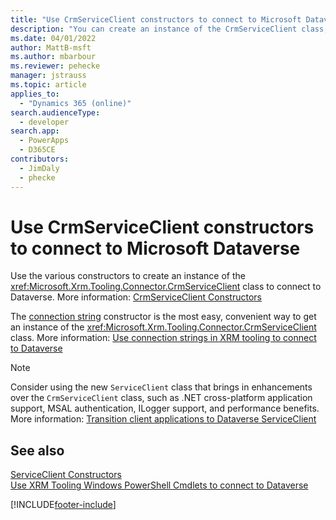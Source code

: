 ```yaml
---
title: "Use CrmServiceClient constructors to connect to Microsoft Dataverse (Dataverse)| Microsoft Docs"
description: "You can create an instance of the CrmServiceClient class, and then use one of the constructors to connect to Microsoft Dataverse"
ms.date: 04/01/2022
author: MattB-msft
ms.author: mbarbour
ms.reviewer: pehecke
manager: jstrauss
ms.topic: article
applies_to: 
  - "Dynamics 365 (online)"
search.audienceType: 
  - developer
search.app: 
  - PowerApps
  - D365CE
contributors: 
  - JimDaly
  - phecke 
---
```

# Use CrmServiceClient constructors to connect to Microsoft Dataverse

Use the various constructors to create an instance of the <xref:Microsoft.Xrm.Tooling.Connector.CrmServiceClient> class to connect to Dataverse. More information: [CrmServiceClient Constructors](/dotnet/api/microsoft.xrm.tooling.connector.crmserviceclient.-ctor)

The [connection string](/dotnet/api/microsoft.xrm.tooling.connector.crmserviceclient.-ctor#Microsoft_Xrm_Tooling_Connector_CrmServiceClient__ctor_System_String_) constructor is the most easy, convenient way to get an instance of the <xref:Microsoft.Xrm.Tooling.Connector.CrmServiceClient> class. More information: [Use connection strings in XRM tooling to connect to Dataverse](use-connection-strings-xrm-tooling-connect.md)

> [!NOTE]
> Consider using the new `ServiceClient` class that brings in enhancements over the `CrmServiceClient` class, such as .NET cross-platform application support, MSAL authentication, ILogger support, and performance benefits. More information: [Transition client applications to Dataverse ServiceClient](../sdk-client-transition.md)

## See also

[ServiceClient Constructors](/dotnet/api/microsoft.powerplatform.dataverse.client.serviceclient.-ctor)  
[Use XRM Tooling Windows PowerShell Cmdlets to connect to Dataverse](use-powershell-cmdlets-xrm-tooling-connect.md)

[!INCLUDE[footer-include](../../../includes/footer-banner.md)]